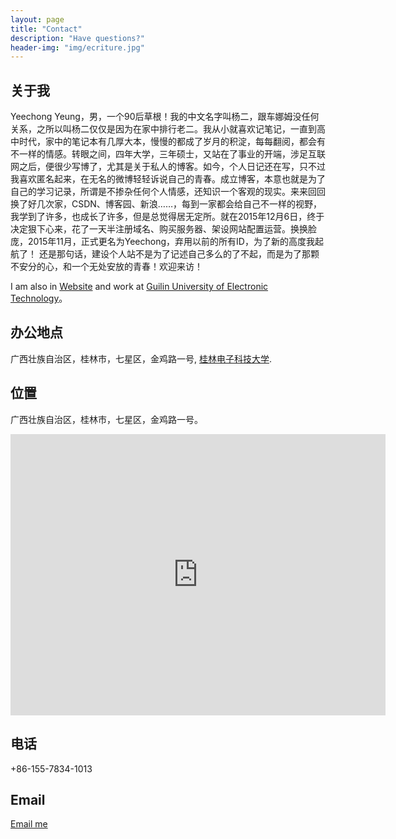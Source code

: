 ```yaml
---
layout: page
title: "Contact"
description: "Have questions?"
header-img: "img/ecriture.jpg"
---
```


关于我
---------------
Yeechong Yeung，男，一个90后草根！我的中文名字叫杨二，跟车娜姆没任何关系，之所以叫杨二仅仅是因为在家中排行老二。我从小就喜欢记笔记，一直到高中时代，家中的笔记本有几厚大本，慢慢的都成了岁月的积淀，每每翻阅，都会有不一样的情感。转眼之间，四年大学，三年硕士，又站在了事业的开端，涉足互联网之后，便很少写博了，尤其是关于私人的博客。如今，个人日记还在写，只不过我喜欢匿名起来，在无名的微博轻轻诉说自己的青春。成立博客，本意也就是为了自己的学习记录，所谓是不掺杂任何个人情感，还知识一个客观的现实。来来回回换了好几次家，CSDN、博客园、新浪……，每到一家都会给自己不一样的视野，我学到了许多，也成长了许多，但是总觉得居无定所。就在2015年12月6日，终于决定狠下心来，花了一天半注册域名、购买服务器、架设网站配置运营。换换脸庞，2015年11月，正式更名为Yeechong，弃用以前的所有ID，为了新的高度我起航了！
    还是那句话，建设个人站不是为了记述自己多么的了不起，而是为了那颗不安分的心，和一个无处安放的青春！欢迎来访！
    
I am also in [Website](http://yeechong.ren/) and work at [Guilin University of Electronic Technology](http://www.guet.edu.cn/ExtGuetWeb/)。


办公地点
---------------

广西壮族自治区，桂林市，七星区，金鸡路一号, [桂林电子科技大学](http://www.guet.edu.cn/ExtGuetWeb/).



位置
--------------


广西壮族自治区，桂林市，七星区，金鸡路一号。
<iframe
    width="600"
    height="450"
    frameborder="0" style="border:0"
    src="https://www.google.com/maps/embed/v1/place?key=AIzaSyCPDq0oKtTzAZa-Ilqp38KVkL2otVNyJWQ
      &q=桂林电子科技大学,Gui+Lin,CN
      &attribution_source=Google+Maps+Embed+API
      &attribution_web_url=http://www.butchartgardens.com/
      &attribution_ios_deep_link_id=comgooglemaps://?daddr=Butchart+Gardens+Victoria+BC" allowfullscreen>

  
人生日历
---------------
<iframe src="https://calendar.google.com/calendar/embed?height=600&amp;wkst=1&amp;hl=zh_CN&amp;bgcolor=%2399ff99&amp;src=yeechongyeung%40gmail.com&amp;color=%231B887A" style="border:solid 1px #777" width="800" height="600" frameborder="0" scrolling="no"></iframe>



电话
---------------

+86-155-7834-1013

Email
---------------

[Email me](yeechongyeung@gmail.com)
